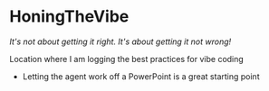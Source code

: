 # HoningTheVibe

_It's not about getting it right. It's about getting it not wrong!_

Location where I am logging the best practices for vibe coding

- Letting the agent work off a PowerPoint is a great starting point
